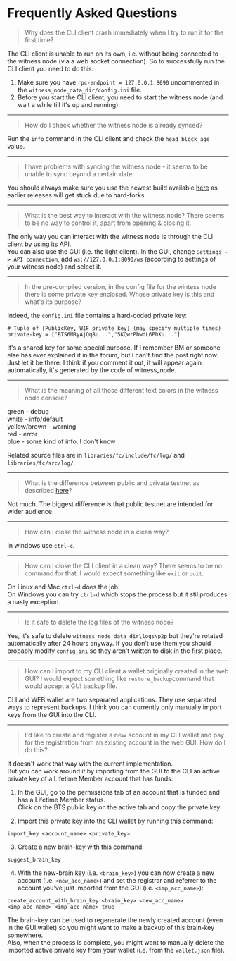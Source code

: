 # Frequently Asked Questions

> Why does the CLI client crash immediately when I try to run it for the first time?

The CLI client is unable to run on its own, i.e. without being connected to the witness node (via a web socket connection). So to successfully run the CLI client you need to do this:
1. Make sure you have `rpc-endpoint = 127.0.0.1:8090` uncommented in the `witness_node_data_dir/config.ini` file.
2. Before you start the CLI client, you need to start the witness node (and wait a while till it's up and running).

---
> How do I check whether the witness node is already synced?

Run the `info` command in the CLI client and check the `head_block_age` value.

---
> I have problems with syncing the witness node - it seems to be unable to sync beyond a certain date.

You should always make sure you use the newest build available [here](https://github.com/bitshares/bitshares-2/releases/latest) as earlier releases will get stuck due to hard-forks.

---
> What is the best way to interact with the witness node? There seems to be no way to control it, apart from opening & closing it.

The only way you can interact with the witness node is through the CLI client by using its API.  
You can also use the GUI (i.e. the light client). In the GUI, change `Settings -> API connection`, add `ws://127.0.0.1:8090/ws` (according to settings of your witness node) and select it.

---
> In the pre-compiled version, in the config file for the wintess node there is some private key enclosed. Whose private key is this and what's its purpose?

Indeed, the `config.ini` file contains a hard-coded private key:  
```
# Tuple of [PublicKey, WIF private key] (may specify multiple times)
private-key = ["BTS6MRyAjQq8u...","5KQwrPbwdL6PhXu..."]
```
It's a shared key for some special purpose. If I remember BM or someone else has ever explained it in the forum, but I can't find the post right now. Just let it be there. I think if you comment it out, it will appear again automatically, it's generated by the code of witness_node.

---
> What is the meaning of all those different text colors in the witness node console?

green - debug  
white - info/default  
yellow/brown - warning  
red - error  
blue - some kind of info, I don't know

Related source files are in `libraries/fc/include/fc/log/` and `libraries/fc/src/log/`.

---
> What is the difference between public and private testnet as described [here](http://docs.bitshares.eu/testnet/index.html)?

Not much. The biggest difference is that public testnet are intended for wider audience.

---
> How can I close the witness node in a clean way?

In windows use `ctrl-c`.

---
> How can I close the CLI client in a clean way? There seems to be no command for that. I would expect something like `exit` or `quit`.

On Linux and Mac `ctrl-d` does the job.  
On Windows you can try `ctrl-d` which stops the process but it stil produces a nasty exception.

---
> Is it safe to delete the log files of the witness node?

Yes, it's safe to delete `witness_node_data_dir\logs\p2p` but they're rotated automatically after 24 hours anyway. If you don't use them you should probably modify `config.ini` so they aren't written to disk in the first place.

---
> How can I import to my CLI client a wallet originally created in the web GUI? I would expect something like `restore_backup`command that would accept a GUI backup file.

CLI and WEB wallet are two separated applications. They use separated ways to represent backups. I think you can currently only manually import keys from the GUI into the CLI.

---
> I'd like to create and register a new account in my CLI wallet and pay for the registration from an existing account in the web GUI. How do I do this?

It doesn't work that way with the current implementation.  
But you can work around it by importing from the GUI to the CLI an active private key of a Lifetime Member account that has funds:

1. In the GUI, go to the permissions tab of an account that is funded and has a Lifetime Member status.  
Click on the BTS public key on the active tab and copy the private key.

2. Import this private key into the CLI wallet by running this command:
```
import_key <account_name> <private_key>
```

3. Create a new brain-key with this command:
```
suggest_brain_key
```

4. With the new-brain key (i.e. `<brain_key>`) you can now create a new account (i.e. `<new_acc_name>`) and set the registrar and referrer to the account you've just imported from the GUI (i.e. `<imp_acc_name>`):
```
create_account_with_brain_key <brain_key> <new_acc_name> <imp_acc_name> <imp_acc_name> true
```

The brain-key can be used to regenerate the newly created account (even in the GUI wallet) so you might want to make a backup of this brain-key somewhere.  
Also, when the process is complete, you might want to manually delete the imported active private key from your wallet (i.e. from the `wallet.json` file).